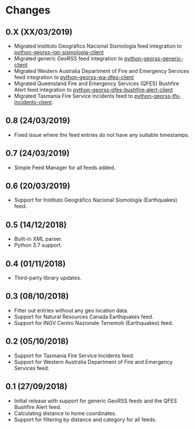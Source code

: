 # Changes

## 0.X (XX/03/2019)
* Migrated Instituto Geográfico Nacional Sismología feed integration to [python-georss-ign-sismologia-client](https://github.com/exxamalte/python-georss-ign-sismologia-client)
* Migrated generic GeoRSS feed integration to [python-georss-generic-client](https://github.com/exxamalte/python-georss-generic-client)
* Migrated Western Australia Department of Fire and Emergency Services feed integration to [python-georss-wa-dfes-client](https://github.com/exxamalte/python-georss-wa-dfes-client)
* Migrated Queensland Fire and Emergency Services (QFES) Bushfire Alert feed integration to [python-georss-qfes-bushfire-alert-client](https://github.com/exxamalte/python-georss-qfes-bushfire-alert-client)
* Migrated Tasmania Fire Service Incidents feed to [python-georss-tfs-incidents-client](https://github.com/exxamalte/python-georss-tfs-incidents-client).

## 0.8 (24/03/2019)
* Fixed issue where the feed entries do not have any suitable timestamps.

## 0.7 (24/03/2019)
* Simple Feed Manager for all feeds added.

## 0.6 (20/03/2019)
* Support for Instituto Geográfico Nacional Sismología (Earthquakes) feed.

## 0.5 (14/12/2018)
* Built-in XML parser.
* Python 3.7 support.

## 0.4 (01/11/2018)
* Third-party library updates.

## 0.3 (08/10/2018)
* Filter out entries without any geo location data.
* Support for Natural Resources Canada Earthquakes feed.
* Support for INGV Centro Nazionale Terremoti (Earthquakes) feed.

## 0.2 (05/10/2018)
* Support for Tasmania Fire Service Incidents feed.
* Support for Western Australia Department of Fire and Emergency Services feed.

## 0.1 (27/09/2018)
* Initial release with support for generic GeoRSS feeds and the QFES Bushfire Alert feed.
* Calculating distance to home coordinates.
* Support for filtering by distance and category for all feeds.
